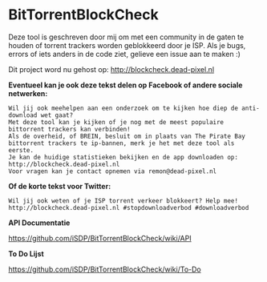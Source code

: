 BitTorrentBlockCheck
====================

Deze tool is geschreven door mij om met een community in de gaten te houden of torrent trackers worden geblokkeerd door je ISP.
Als je bugs, errors of iets anders in de code ziet, gelieve een issue aan te maken :)

Dit project word nu gehost op: http://blockcheck.dead-pixel.nl

**Eventueel kan je ook deze tekst delen op Facebook of andere sociale netwerken:**
```
Wil jij ook meehelpen aan een onderzoek om te kijken hoe diep de anti-download wet gaat?
Met deze tool kan je kijken of je nog met de meest populaire bittorrent trackers kan verbinden!
Als de overheid, of BREIN, besluit om in plaats van The Pirate Bay bittorrent trackers te ip-bannen, merk je het met deze tool als eerste.
Je kan de huidige statistieken bekijken en de app downloaden op: http://blockcheck.dead-pixel.nl
Voor vragen kan je contact opnemen via remon@dead-pixel.nl
```
**Of de korte tekst voor Twitter:**
```
Wil jij ook weten of je ISP torrent verkeer blokkeert? Help mee! http://blockcheck.dead-pixel.nl #stopdownloadverbod #downloadverbod
```

**API Documentatie**

https://github.com/iSDP/BitTorrentBlockCheck/wiki/API

**To Do Lijst**

https://github.com/iSDP/BitTorrentBlockCheck/wiki/To-Do
